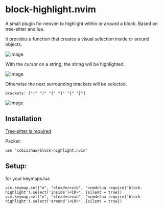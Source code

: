 # block-highlight.nvim


A small plugin for neovim to highlight within or around a block. Based on tree-sitter and lua.

It provides a function that creates a visual selection inside or around objects.<br/>

![image](https://user-images.githubusercontent.com/80820813/197793147-31fd8822-482c-4f27-8704-09b24c9caa3c.png)  <br/>

With the cursor on a string, the string will be highlighted.

![image](https://user-images.githubusercontent.com/80820813/197793270-4ae84c51-9d4e-42a2-8557-f44993af8945.png)  <br/>

Otherwise the next surrounding brackets will be selected. 
```
brackets: ["(" ")" "[" "]" "{" "}"]
```
![image](https://user-images.githubusercontent.com/80820813/197793473-598d3ab6-44e3-402c-8a02-403c18cc4f36.png)  <br/>


## Installation

<a href="https://github.com/nvim-treesitter/nvim-treesitter" target="_blank" rel="noopener noreferrer"> Tree-sitter is required</a> <br/>

Packer:

```
use 'ccbiozhaw/block-highlight.nvim'
```

## Setup:

for your keymaps.lua

```
vim.keymap.set("n", "<leader>vib", "<cmd>lua require('block-highlight').select('inside')<CR>", {silent = true})
vim.keymap.set("n", "<leader>vab", "<cmd>lua require('block-highlight').select('around')<CR>", {silent = true})
```
